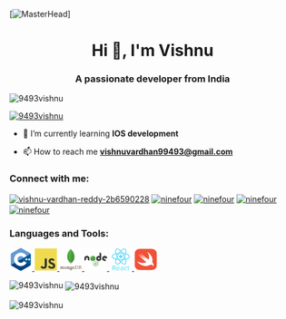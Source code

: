 [![MasterHead](https://user-images.githubusercontent.com/74038190/213910845-af37a709-8995-40d6-be59-724526e3c3d7.gif)]
<h1 align="center">Hi 👋, I'm Vishnu</h1>
<h3 align="center">A passionate developer from India</h3>
<p align="left"> <img src="https://komarev.com/ghpvc/?username=9493vishnu&label=Profile%20views&color=0e75b6&style=flat" alt="9493vishnu" /> </p>

<p align="left"> <a href="https://github.com/ryo-ma/github-profile-trophy"><img src="https://github-profile-trophy.vercel.app/?username=9493vishnu" alt="9493vishnu" /></a> </p>

- 🌱 I’m currently learning **IOS development**

- 📫 How to reach me **vishnuvardhan99493@gmail.com**

<h3 align="left">Connect with me:</h3>
<p align="left">
<a href="https://linkedin.com/in/vishnu-vardhan-reddy-2b6590228" target="blank"><img align="center" src="https://raw.githubusercontent.com/rahuldkjain/github-profile-readme-generator/master/src/images/icons/Social/linked-in-alt.svg" alt="vishnu-vardhan-reddy-2b6590228" height="30" width="40" /></a>
<a href="https://www.codechef.com/users/ninefour" target="blank"><img align="center" src="https://cdn.jsdelivr.net/npm/simple-icons@3.1.0/icons/codechef.svg" alt="ninefour" height="30" width="40" /></a>
<a href="https://codeforces.com/profile/ninefour" target="blank"><img align="center" src="https://raw.githubusercontent.com/rahuldkjain/github-profile-readme-generator/master/src/images/icons/Social/codeforces.svg" alt="ninefour" height="30" width="40" /></a>
<a href="https://www.leetcode.com/ninefour" target="blank"><img align="center" src="https://raw.githubusercontent.com/rahuldkjain/github-profile-readme-generator/master/src/images/icons/Social/leet-code.svg" alt="ninefour" height="30" width="40" /></a>
<a href="https://auth.geeksforgeeks.org/user/ninefour" target="blank"><img align="center" src="https://raw.githubusercontent.com/rahuldkjain/github-profile-readme-generator/master/src/images/icons/Social/geeks-for-geeks.svg" alt="ninefour" height="30" width="40" /></a>
</p>

<h3 align="left">Languages and Tools:</h3>
<p align="left"> <a href="https://www.w3schools.com/cpp/" target="_blank" rel="noreferrer"> <img src="https://raw.githubusercontent.com/devicons/devicon/master/icons/cplusplus/cplusplus-original.svg" alt="cplusplus" width="40" height="40"/> </a> <a href="https://developer.mozilla.org/en-US/docs/Web/JavaScript" target="_blank" rel="noreferrer"> <img src="https://raw.githubusercontent.com/devicons/devicon/master/icons/javascript/javascript-original.svg" alt="javascript" width="40" height="40"/> </a> <a href="https://www.mongodb.com/" target="_blank" rel="noreferrer"> <img src="https://raw.githubusercontent.com/devicons/devicon/master/icons/mongodb/mongodb-original-wordmark.svg" alt="mongodb" width="40" height="40"/> </a> <a href="https://nodejs.org" target="_blank" rel="noreferrer"> <img src="https://raw.githubusercontent.com/devicons/devicon/master/icons/nodejs/nodejs-original-wordmark.svg" alt="nodejs" width="40" height="40"/> </a> <a href="https://reactjs.org/" target="_blank" rel="noreferrer"> <img src="https://raw.githubusercontent.com/devicons/devicon/master/icons/react/react-original-wordmark.svg" alt="react" width="40" height="40"/> </a> <a href="https://developer.apple.com/swift/" target="_blank" rel="noreferrer"> <img src="https://raw.githubusercontent.com/devicons/devicon/master/icons/swift/swift-original.svg" alt="swift" width="40" height="40"/> </a> </p>

<p><img align="left" src="https://github-readme-stats.vercel.app/api/top-langs?username=9493vishnu&show_icons=true&locale=en&layout=compact" alt="9493vishnu" /></p>

<p>&nbsp;<img align="center" src="https://github-readme-stats.vercel.app/api?username=9493vishnu&show_icons=true&locale=en" alt="9493vishnu" /></p>

<p><img align="center" src="https://github-readme-streak-stats.herokuapp.com/?user=9493vishnu&" alt="9493vishnu" /></p>
